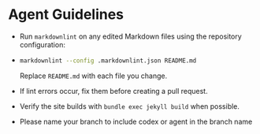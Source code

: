 # Agent Guidelines

- Run `markdownlint` on any edited Markdown files using the repository configuration:
- 
  ```bash
  markdownlint --config .markdownlint.json README.md
  ```
  
  Replace `README.md` with each file you change.
- If lint errors occur, fix them before creating a pull request.
- Verify the site builds with `bundle exec jekyll build` when possible.
- Please name your branch to include codex or agent in the branch name

